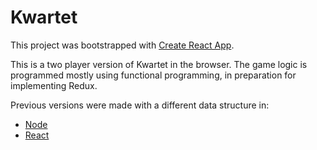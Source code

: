 # Kwartet

This project was bootstrapped with [Create React App](https://github.com/facebookincubator/create-react-app).

This is a two player version of Kwartet in the browser. The game logic is programmed mostly using functional programming, in preparation for implementing Redux. 

Previous versions were made with a different data structure in:
* [Node](https://github.com/smilingkite/kwartet)
* [React](https://github.com/smilingkite/kwartet-react)

